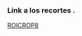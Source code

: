 ### Link a los recortes .

[ROICROP8](https://usmcl-my.sharepoint.com/:f:/g/personal/nicolas_ruizr_usm_cl/EmofLwpsUB9FrAZf6fUfBXAB24VypmrV-mpVVEUYCEZ-SA?e=CZv3g6)
